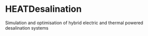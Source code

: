 # HEATDesalination
Simulation and optimisation of hybrid electric and thermal powered desalination systems
